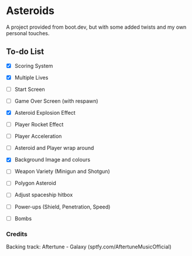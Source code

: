 # Asteroids
A project provided from boot.dev, but with some added twists and my own personal touches.

## To-do List

- [x] Scoring System

- [x] Multiple Lives

- [ ] Start Screen

- [ ] Game Over Screen (with respawn)

- [x] Asteroid Explosion Effect

- [ ] Player Rocket Effect

- [ ] Player Acceleration

- [ ] Asteroid and Player wrap around

- [x] Background Image and colours

- [ ] Weapon Variety (Minigun and Shotgun)

- [ ] Polygon Asteroid

- [ ] Adjust spaceship hitbox

- [ ] Power-ups (Shield, Penetration, Speed)

- [ ] Bombs

### Credits
Backing track: Aftertune - Galaxy (sptfy.com/AftertuneMusicOfficial)
